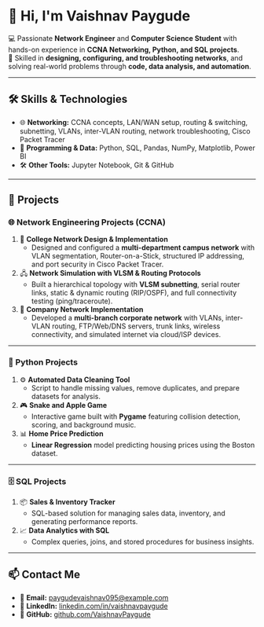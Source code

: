 # 👋 Hi, I'm Vaishnav Paygude

💻 Passionate **Network Engineer** and **Computer Science Student** with hands-on experience in **CCNA Networking, Python, and SQL projects**.  
🔧 Skilled in **designing, configuring, and troubleshooting networks**, and solving real-world problems through **code, data analysis, and automation**.

---

## 🛠 Skills & Technologies

- 🌐 **Networking:** CCNA concepts, LAN/WAN setup, routing & switching, subnetting, VLANs, inter-VLAN routing, network troubleshooting, Cisco Packet Tracer  
- 🐍 **Programming & Data:** Python, SQL, Pandas, NumPy, Matplotlib, Power BI  
- 🛠 **Other Tools:** Jupyter Notebook, Git & GitHub

---

## 📂 Projects

### 🌐 Network Engineering Projects (CCNA)
1. 🏫 **College Network Design & Implementation**  
   - Designed and configured a **multi-department campus network** with VLAN segmentation, Router-on-a-Stick, structured IP addressing, and port security in Cisco Packet Tracer.  
2. 🖧 **Network Simulation with VLSM & Routing Protocols**  
   - Built a hierarchical topology with **VLSM subnetting**, serial router links, static & dynamic routing (RIP/OSPF), and full connectivity testing (ping/traceroute).  
3. 🏢 **Company Network Implementation**  
   - Developed a **multi-branch corporate network** with VLANs, inter-VLAN routing, FTP/Web/DNS servers, trunk links, wireless connectivity, and simulated internet via cloud/ISP devices.

---

### 🐍 Python Projects
1. ⚙️ **Automated Data Cleaning Tool**  
   - Script to handle missing values, remove duplicates, and prepare datasets for analysis.  
2. 🎮 **Snake and Apple Game**  
   - Interactive game built with **Pygame** featuring collision detection, scoring, and background music.  
3. 📊 **Home Price Prediction**  
   - **Linear Regression** model predicting housing prices using the Boston dataset.

---

### 🗄 SQL Projects
1. 📦 **Sales & Inventory Tracker**  
   - SQL-based solution for managing sales data, inventory, and generating performance reports.  
2. 📈 **Data Analytics with SQL**  
   - Complex queries, joins, and stored procedures for business insights.

---

## 📫 Contact Me
- 📧 **Email:** paygudevaishnav095@example.com  
- 🔗 **LinkedIn:** [linkedin.com/in/vaishnavpaygude](https://linkedin.com/in/vaishnavpaygude)  
- 🐙 **GitHub:** [github.com/VaishnavPaygude](https://github.com/VaishnavPaygude)
